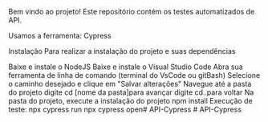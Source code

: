 Bem vindo ao projeto!
Este repositório contém os testes automatizados de API.

Usamos a ferramenta: Cypress

Instalação
Para realizar a instalação do projeto e suas dependências

Baixe e instale o NodeJS
Baixe e instale o Visual Studio Code
Abra sua ferramenta de linha de comando (terminal do VsCode ou gitBash)
Selecione o caminho desejado e clique em "Salvar alterações"
Navegue até a pasta do projeto
digite cd [nome da pasta]para avançar
digite cd..para voltar
Na pasta do projeto, execute a instalação do projeto
	npm install
Execução de teste:
npx cypress run
npx cypress open#   A P I - C y p r e s s  
 #   A P I - C y p r e s s  
 